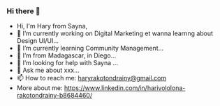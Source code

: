 ### Hi there 👋

- Hi, I'm Hary from Sayna, 
- 🔭 I’m currently working on Digital Marketing et wanna learnng about Design UI/UI...
- 🌱 I’m currently learning Community Management...
- 👯 I’m from Madagascar, in Diego...
- 🤔 I’m looking for help with Sayna ...
- 💬 Ask me about xxx...
- 📫 How to reach me: haryrakotondrainy@gmail.com
- More about me: https://www.linkedin.com/in/harivololona-rakotondrainy-b8684460/

